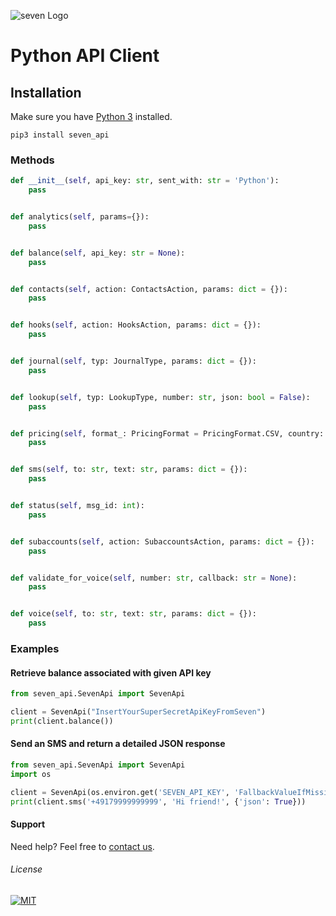 ![](https://www.seven.io/wp-content/uploads/Logo.svg "seven Logo")

# Python API Client

## Installation

Make sure you have [Python 3](https://www.python.org/downloads/) installed.

```shell script
pip3 install seven_api
```

### Methods

```python
def __init__(self, api_key: str, sent_with: str = 'Python'):
    pass


def analytics(self, params={}):
    pass


def balance(self, api_key: str = None):
    pass


def contacts(self, action: ContactsAction, params: dict = {}):
    pass


def hooks(self, action: HooksAction, params: dict = {}):
    pass


def journal(self, typ: JournalType, params: dict = {}):
    pass


def lookup(self, typ: LookupType, number: str, json: bool = False):
    pass


def pricing(self, format_: PricingFormat = PricingFormat.CSV, country: str = None):
    pass


def sms(self, to: str, text: str, params: dict = {}):
    pass


def status(self, msg_id: int):
    pass


def subaccounts(self, action: SubaccountsAction, params: dict = {}):
    pass


def validate_for_voice(self, number: str, callback: str = None):
    pass


def voice(self, to: str, text: str, params: dict = {}):
    pass
```

### Examples

#### Retrieve balance associated with given API key

```python
from seven_api.SevenApi import SevenApi

client = SevenApi("InsertYourSuperSecretApiKeyFromSeven")
print(client.balance())
```

#### Send an SMS and return a detailed JSON response

```python
from seven_api.SevenApi import SevenApi
import os

client = SevenApi(os.environ.get('SEVEN_API_KEY', 'FallbackValueIfMissing'))
print(client.sms('+49179999999999', 'Hi friend!', {'json': True}))
```

#### Support

Need help? Feel free to [contact us](https://www.seven.io/en/company/contact/).

###### License

[![MIT](https://img.shields.io/badge/License-MIT-teal.svg)](LICENSE)